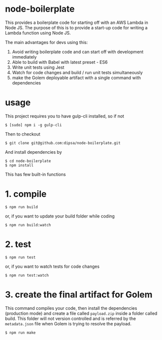 # node-boilerplate

This provides a boilerplate code for starting off with an AWS Lambda in Node JS. The purpose of this is to provide a start-up code for writing a Lambda function using Node JS.

The main advantages for devs using this:
1. Avoid writing boilerplate code and can start off with development immediately
2. Able to build with Babel with latest preset - ES6
3. Write unit tests using Jest
4. Watch for code changes and build / run unit tests simultaneously
5. make the Golem deployable artifact with a single command with dependencies

# usage

This project requires you to have gulp-cli installed, so if not

```shell
$ [sudo] npm i -g gulp-cli
```

Then to checkout

```shell
$ git clone git@github.com:dipsa/node-boilerplate.git
```
And install dependencies by

```shell
$ cd node-boilerplate
$ npm install
```

This has few built-in functions

# 1. compile

```shell
$ npm run build
```

or, if you want to update your build folder while coding

```shell
$ npm run build:watch
```

# 2. test

```shell
$ npm run test
```

or, if you want to watch tests for code changes

```shell
$ npm run test:watch
```

# 3. create the final artifact for Golem

This command compiles your code, then install the dependencies (production mode) and create a file called `payload.zip` inside a folder called build. This folder will not version controlled and is referred by the `metadata.json` file when Golem is trying to resolve the payload.

```shell
$ npm run make
```
